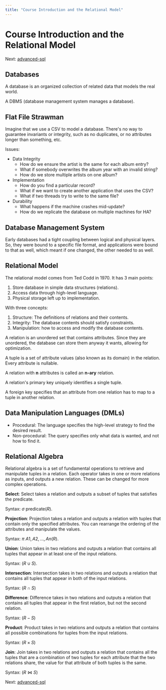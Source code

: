 ```yaml
---
title: "Course Introduction and the Relational Model"
---
```


# Course Introduction and the Relational Model

Next: [advanced-sql](advanced-sql.md)

## Databases

A database is an organized collection of related data that models the real world.

A DBMS (database management system manages a database).

## Flat File Strawman

Imagine that we use a CSV to model a database. There's no way to guarantee invariants or integrity, such as no duplicates, or no attributes longer than something, etc.

Issues:

- Data Integrity
    - How do we ensure the artist is the same for each album entry?
    - What if somebody overwrites the album year with an invalid string?
    - How do we store multiple artists on one album?
- Implementation
    - How do you find a particular record?
    - What if we want to create another application that uses the CSV?
    - What if two threads try to write to the same file?
- Durability
    - What happens if the machine crashes mid-update?
    - How do we replicate the database on multiple machines for HA?

## Database Management System

Early databases had a tight coupling between logical and physical layers. So, they were bound to a specific file format, and applications were bound to that as well, which meant if one changed, the other needed to as well.

## Relational Model

The relational model comes from Ted Codd in 1970. It has 3 main points:

1. Store database in simple data structures (relations).
2. Access data through high-level language.
3. Physical storage left up to implementation.

With three concepts:

1. Structure: The definitions of relations and their contents.
2. Integrity: The database contents should satisfy constraints.
3. Manipulation: how to access and modify the database contents.

A relation is an unordered set that contains attributes. Since they are unordered, the database can store them anyway it wants, allowing for optimization.

A tuple is a set of attribute values (also known as its domain) in the relation. Every attribute is nullable.

A relation with **n** attributes is called an **n-ary** relation.

A relation's primary key uniquely identifies a single tuple.

A foreign key specifies that an attribute from one relation has to map to a tuple in another relation.

## Data Manipulation Languages (DMLs)

- Procedural: The language specifies the high-level strategy to find the desired result.
- Non-procedural: The query specifies only what data is wanted, and not how to find it.

## Relational Algebra

Relational algebra is a set of fundamental operations to retrieve and manipulate tuples in a relation. Each operator takes in one or more relations as inputs, and outputs a new relation. These can be changed for more complex operations.

**Select**:
Select takes a relation and outputs a subset of tuples that satisfies the predicate.

Syntax: $\sigma \text{ predicate}(R)$.

**Projection**:
Projection takes a relation and outputs a relation with tuples that contain only the specified attributes. You can rearrange the ordering of the attributes and manipulate the values.

Syntax: $\pi$ $A1, A2, ..., An(R)$.

**Union**:
Union takes in two relations and outputs a relation that contains all tuples that appear in at least one of the input relations.

Syntax: $(R \cup S)$.

**Intersection**:
Intersection takes in two relations and outputs a relation that contains all tuples that appear in both of the input relations.

Syntax: $(R \cap S)$

**Difference**:
Difference takes in two relations and outputs a relation that contains all tuples that appear in the first relation, but not the second relation.

Syntax: $(R - S)$

**Product**:
Product takes in two relations and outputs a relation that contains all possible combinations for tuples from the input relations.

Syntax: $(R \times S)$

**Join**:
Join takes in two relations and outputs a relation that contains all the tuples that are a combination of two tuples for each attribute that the two relations share, the value for that attribute of both tuples is the same.

Syntax: $(R \bowtie S)$

Next: [advanced-sql](advanced-sql.md)
